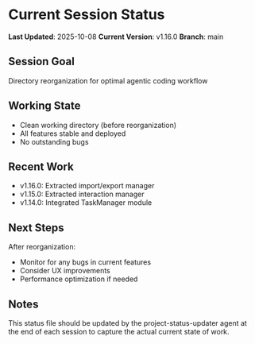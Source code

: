 # Current Session Status

**Last Updated**: 2025-10-08
**Current Version**: v1.16.0
**Branch**: main

## Session Goal
Directory reorganization for optimal agentic coding workflow

## Working State
- Clean working directory (before reorganization)
- All features stable and deployed
- No outstanding bugs

## Recent Work
- v1.16.0: Extracted import/export manager
- v1.15.0: Extracted interaction manager
- v1.14.0: Integrated TaskManager module

## Next Steps
After reorganization:
- Monitor for any bugs in current features
- Consider UX improvements
- Performance optimization if needed

## Notes
This status file should be updated by the project-status-updater agent at the end of each session to capture the actual current state of work.
